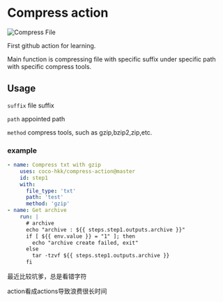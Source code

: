 # Compress action

![Compress File](https://github.com/coco-hkk/compress-action/workflows/Compress%20File/badge.svg)

First github action for learning.

Main function is compressing file with specific suffix under
specific path with specific compress tools.

## Usage

`suffix` file suffix

`path`   appointed path

`method` compress tools, such as gzip,bzip2,zip,etc.

### example

```yaml
- name: Compress txt with gzip
    uses: coco-hkk/compress-action@master
    id: step1
    with:
      file_type: 'txt'
      path: 'test'
      method: 'gzip'
- name: Get archive
    run: |
      # archive
      echo "archive : ${{ steps.step1.outputs.archive }}"
      if [ ${{ env.value }} = "1" ]; then
        echo "archive create failed, exit"
      else
        tar -tzvf ${{ steps.step1.outputs.archive }}
      fi
```

最近比较坑爹，总是看错字符

action看成actions导致浪费很长时间
